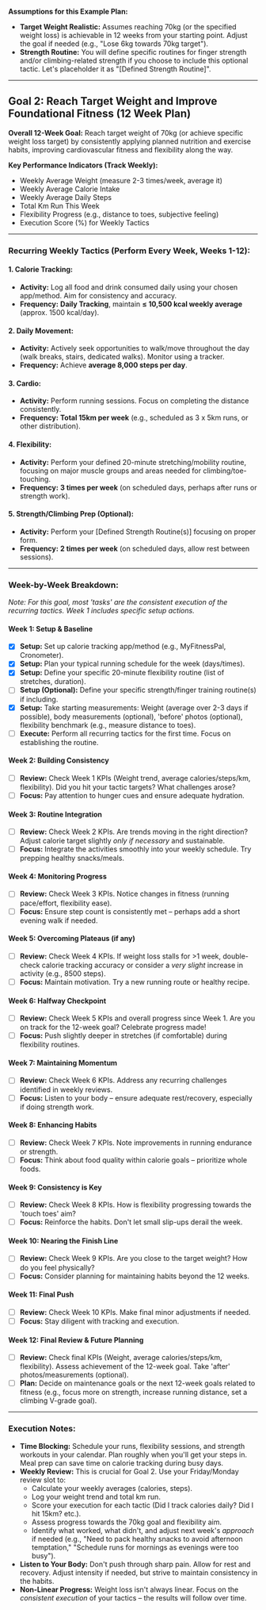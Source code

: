 **Assumptions for this Example Plan:**
- **Target Weight Realistic:** Assumes reaching 70kg (or the specified weight loss) is achievable in 12 weeks from your starting point. Adjust the goal if needed (e.g., "Lose 6kg towards 70kg target").
- **Strength Routine:** You will define specific routines for finger strength and/or climbing-related strength if you choose to include this optional tactic. Let's placeholder it as "[Defined Strength Routine]".
---
## Goal 2: Reach Target Weight and Improve Foundational Fitness (12 Week Plan)

**Overall 12-Week Goal:** Reach target weight of 70kg (or achieve specific weight loss target) by consistently applying planned nutrition and exercise habits, improving cardiovascular fitness and flexibility along the way.

**Key Performance Indicators (Track Weekly):**
- Weekly Average Weight (measure 2-3 times/week, average it)
- Weekly Average Calorie Intake
- Weekly Average Daily Steps
- Total Km Run This Week
- Flexibility Progress (e.g., distance to toes, subjective feeling)
- Execution Score (%) for Weekly Tactics
---
### Recurring Weekly Tactics (Perform Every Week, Weeks 1-12):
#### **1. Calorie Tracking:**
- **Activity:** Log all food and drink consumed daily using your chosen app/method. Aim for consistency and accuracy.
- **Frequency:** **Daily Tracking**, maintain **≤ 10,500 kcal weekly average** (approx. 1500 kcal/day).
#### **2. Daily Movement:**
- **Activity:** Actively seek opportunities to walk/move throughout the day (walk breaks, stairs, dedicated walks). Monitor using a tracker.
- **Frequency:** Achieve **average 8,000 steps per day**.
#### **3. Cardio:**
- **Activity:** Perform running sessions. Focus on completing the distance consistently.
- **Frequency:** **Total 15km per week** (e.g., scheduled as 3 x 5km runs, or other distribution).
#### **4. Flexibility:**
- **Activity:** Perform your defined 20-minute stretching/mobility routine, focusing on major muscle groups and areas needed for climbing/toe-touching.
- **Frequency:** **3 times per week** (on scheduled days, perhaps after runs or strength work).
#### **5. Strength/Climbing Prep (Optional):**
- **Activity:** Perform your [Defined Strength Routine(s)] focusing on proper form.
- **Frequency:** **2 times per week** (on scheduled days, allow rest between sessions).
---
### **Week-by-Week Breakdown:**
_Note: For this goal, most 'tasks' are the consistent execution of the recurring tactics. Week 1 includes specific setup actions._
#### **Week 1: Setup & Baseline**
- [x] **Setup:** Set up calorie tracking app/method (e.g., MyFitnessPal, Cronometer).
- [x] **Setup:** Plan your typical running schedule for the week (days/times).
- [x] **Setup:** Define your specific 20-minute flexibility routine (list of stretches, duration).
- [ ] **Setup (Optional):** Define your specific strength/finger training routine(s) if including.
- [x] **Setup:** Take starting measurements: Weight (average over 2-3 days if possible), body measurements (optional), 'before' photos (optional), flexibility benchmark (e.g., measure distance to toes).
- [ ] **Execute:** Perform all recurring tactics for the first time. Focus on establishing the routine.
#### **Week 2: Building Consistency**
- [ ] **Review:** Check Week 1 KPIs (Weight trend, average calories/steps/km, flexibility). Did you hit your tactic targets? What challenges arose?
- [ ] **Focus:** Pay attention to hunger cues and ensure adequate hydration.
#### **Week 3: Routine Integration**
- [ ] **Review:** Check Week 2 KPIs. Are trends moving in the right direction? Adjust calorie target slightly _only if necessary_ and sustainable.
- [ ] **Focus:** Integrate the activities smoothly into your weekly schedule. Try prepping healthy snacks/meals.
#### **Week 4: Monitoring Progress**
- [ ] **Review:** Check Week 3 KPIs. Notice changes in fitness (running pace/effort, flexibility ease).
- [ ] **Focus:** Ensure step count is consistently met – perhaps add a short evening walk if needed.
#### **Week 5: Overcoming Plateaus (if any)**
- [ ] **Review:** Check Week 4 KPIs. If weight loss stalls for >1 week, double-check calorie tracking accuracy or consider a _very slight_ increase in activity (e.g., 8500 steps).
- [ ] **Focus:** Maintain motivation. Try a new running route or healthy recipe.
#### **Week 6: Halfway Checkpoint**
- [ ] **Review:** Check Week 5 KPIs and overall progress since Week 1. Are you on track for the 12-week goal? Celebrate progress made!
- [ ] **Focus:** Push slightly deeper in stretches (if comfortable) during flexibility routines.
#### **Week 7: Maintaining Momentum**
- [ ] **Review:** Check Week 6 KPIs. Address any recurring challenges identified in weekly reviews.
- [ ] **Focus:** Listen to your body – ensure adequate rest/recovery, especially if doing strength work.
#### **Week 8: Enhancing Habits**
- [ ] **Review:** Check Week 7 KPIs. Note improvements in running endurance or strength.
- [ ] **Focus:** Think about food quality within calorie goals – prioritize whole foods.
#### **Week 9: Consistency is Key**
- [ ] **Review:** Check Week 8 KPIs. How is flexibility progressing towards the 'touch toes' aim?
- [ ] **Focus:** Reinforce the habits. Don't let small slip-ups derail the week.
#### **Week 10: Nearing the Finish Line**
- [ ] **Review:** Check Week 9 KPIs. Are you close to the target weight? How do you feel physically?
- [ ] **Focus:** Consider planning for maintaining habits beyond the 12 weeks.
#### **Week 11: Final Push**
- [ ] **Review:** Check Week 10 KPIs. Make final minor adjustments if needed.
- [ ] **Focus:** Stay diligent with tracking and execution.
#### **Week 12: Final Review & Future Planning**
- [ ] **Review:** Check final KPIs (Weight, average calories/steps/km, flexibility). Assess achievement of the 12-week goal. Take 'after' photos/measurements (optional).
- [ ] **Plan:** Decide on maintenance goals or the next 12-week goals related to fitness (e.g., focus more on strength, increase running distance, set a climbing V-grade goal).
---
### **Execution Notes:**
- **Time Blocking:** Schedule your runs, flexibility sessions, and strength workouts in your calendar. Plan roughly when you'll get your steps in. Meal prep can save time on calorie tracking during busy days.
- **Weekly Review:** This is crucial for Goal 2. Use your Friday/Monday review slot to:
    - Calculate your weekly averages (calories, steps).
    - Log your weight trend and total km run.
    - Score your execution for each tactic (Did I track calories daily? Did I hit 15km? etc.).
    - Assess progress towards the 70kg goal and flexibility aim.
    - Identify what worked, what didn't, and adjust next week's _approach_ if needed (e.g., "Need to pack healthy snacks to avoid afternoon temptation," "Schedule runs for mornings as evenings were too busy").
- **Listen to Your Body:** Don't push through sharp pain. Allow for rest and recovery. Adjust intensity if needed, but strive to maintain consistency in the habits.
- **Non-Linear Progress:** Weight loss isn't always linear. Focus on the _consistent execution_ of your tactics – the results will follow over time.
